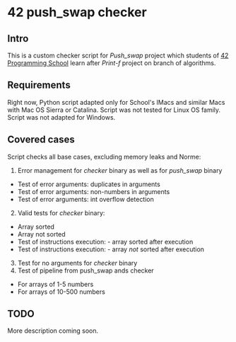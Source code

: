 # 42 push_swap checker

## Intro
This is a custom checker script for _Push_swap_ project which students of [42 Programming School](https://en.wikipedia.org/wiki/42_(school)) learn after _Print-f_ project on branch of algorithms. 

## Requirements
Right now, Python script adapted only for School's IMacs and similar Macs with Mac OS Sierra or Catalina. 
Script was not tested for Linux OS family.
Script was not adapted for Windows.

## Covered cases
Script checks all base cases, excluding memory leaks and Norme:
1. Error management for _checker_ binary as well as for _push_swap_ binary
- Test of error arguments: duplicates in arguments 
- Test of error arguments: non-numbers in arguments
- Test of error arguments: int overflow detection
2. Valid tests for _checker_ binary:
- Array sorted
- Array not sorted
- Test of instructions execution: - array sorted after execution
- Test of instructions execution: - array _not_ sorted after execution
3. Test for no arguments for _checker_ binary
4. Test of pipeline from push_swap ands checker
- For arrays of 1-5 numbers
- For arrays of 10-500 numbers

## TODO
More description coming soon.
